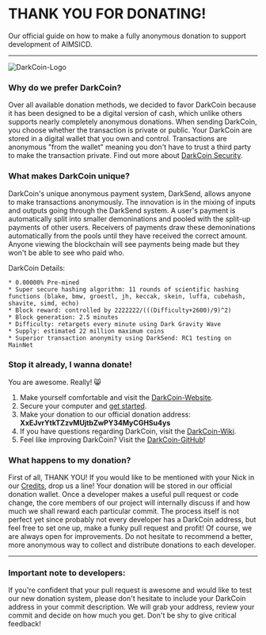 # THANK YOU FOR DONATING!

Our official guide on how to make a fully anonymous donation to support development of AIMSICD.

---

![DarkCoin-Logo](https://avatars2.githubusercontent.com/u/6827093?s=460)

### Why do we prefer DarkCoin?

Over all available donation methods, we decided to favor DarkCoin because it has been designed to be a digital version of cash, which unlike others supports nearly completely anonymous donations. When sending DarkCoin, you choose whether the transaction is private or public. Your DarkCoin are stored in a digital wallet that you own and control. Transactions are anonymous "from the wallet" meaning you don't have to trust a third party to make the transaction private. Find out more about [DarkCoin Security](https://www.darkcoin.io/intro.html).

### What makes DarkCoin unique?

DarkCoin's unique anonymous payment system, DarkSend, allows anyone to make transactions anonymously. The innovation is in the mixing of inputs and outputs going through the DarkSend system. A user's payment is automatically split into smaller demoninations and pooled with the split-up payments of other users. Receivers of payments draw these demoninations automatically from the pools until they have received the correct amount. Anyone viewing the blockchain will see payments being made but they won't be able to see who paid who.

DarkCoin Details:

```
* 0.00000% Pre-mined
* Super secure hashing algorithm: 11 rounds of scientific hashing functions (blake, bmw, groestl, jh, keccak, skein, luffa, cubehash, shavite, simd, echo)
* Block reward: controlled by 2222222/(((Difficulty+2600)/9)^2)
* Block generation: 2.5 minutes
* Difficulty: retargets every minute using Dark Gravity Wave
* Supply: estimated 22 million maximum coins
* Superior transaction anonymity using DarkSend: RC1 testing on MainNet
```

### Stop it already, I wanna donate!

You are awesome. Really! :smile_cat: 

1. Make yourself comfortable and visit the [DarkCoin-Website](https://www.darkcoin.io/).
2. Secure your computer and [get started](https://www.darkcoin.io/getstarted.html).
3. Make your donation to our official donation address: **XxEJvrYtkTZzvMUjtbZwPY34MyCGHSu4ys**
4. If you have questions regarding DarkCoin, visit the [DarkCoin-Wiki](http://wiki.darkcoin.eu/wiki/Main_Page).
5. Feel like improving DarkCoin? Visit the [DarkCoin-GitHub](https://github.com/darkcoinproject)!

### What happens to my donation?

First of all, THANK YOU! If you would like to be mentioned with your Nick in our [Credits](https://github.com/SecUpwN/Android-IMSI-Catcher-Detector#credits--greetings), drop us a line! Your donation will be stored in our official donation wallet. Once a developer makes a useful pull request or code change, the core members of our project will internally discuss if and how much we shall reward each particular commit. The process itself is not perfect yet since probably not every developer has a DarkCoin address, but feel free to set one up, make a funky pull request and profit! Of course, we are always open for improvements. Do not hesitate to recommend a better, more anonymous way to collect and distribute donations to each developer.

---

### Important note to developers:

If you're confident that your pull request is awesome and would like to test our new donation system, please don't hesitate to include your DarkCoin address in your commit description. We will grab your address, review your commit and decide on how much you get. Don't be shy to give critical feedback!